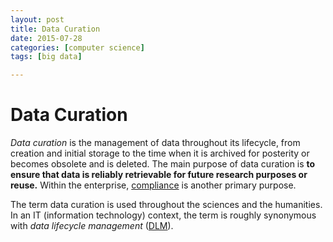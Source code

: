 ```yaml
---
layout: post
title: Data Curation
date: 2015-07-28
categories: [computer science]
tags: [big data]

---
```


# Data Curation

*Data curation* is the management of data throughout its lifecycle, from creation and initial storage to the time when it is archived for posterity or becomes obsolete and is deleted. The main purpose of data curation is **to ensure that data is reliably retrievable for future research purposes or reuse.** Within the enterprise, [compliance](http://searchdatamanagement.techtarget.com/definition/compliance) is another primary purpose. 

The term data curation is used throughout the sciences and the humanities. In an IT (information technology) context, the term is roughly synonymous with *data lifecycle management* ([DLM](http://searchstorage.techtarget.com/definition/data-life-cycle-managementb)).